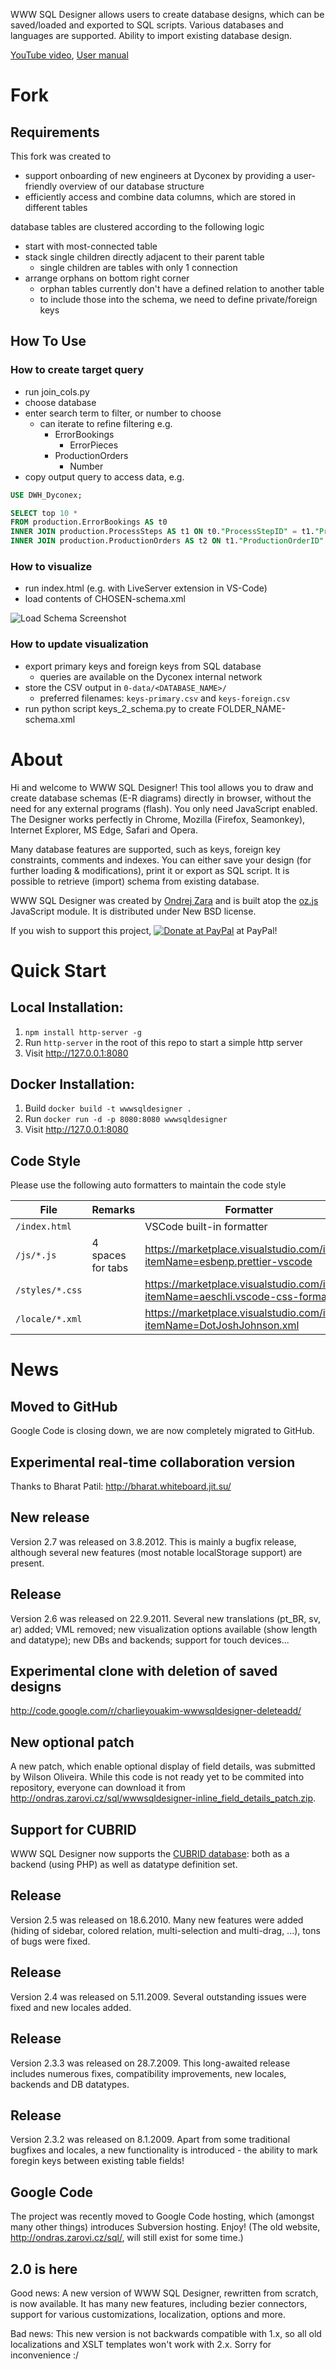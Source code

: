 WWW SQL Designer allows users to create database designs, which can be saved/loaded and exported to SQL scripts. Various databases and languages are supported. Ability to import existing database design.

[YouTube video](http://www.youtube.com/watch?v=hCQzJx9AKhU), [User manual](https://github.com/ondras/wwwsqldesigner/wiki/Manual)

# Fork 

## Requirements

This fork was created to 
- support onboarding of new engineers at Dyconex by providing a user-friendly overview of our database structure
- efficiently access and combine data columns, which are stored in different tables

database tables are clustered according to the following logic
- start with most-connected table
- stack single children directly adjacent to their parent table
  - single children are tables with only 1 connection
- arrange orphans on bottom right corner
  - orphan tables currently don't have a defined relation to another table
  - to include those into the schema, we need to define private/foreign keys


## How To Use

### How to create target query
- run join_cols.py
- choose database
- enter search term to filter, or number to choose
  - can iterate to refine filtering e.g. 
    - ErrorBookings
      - ErrorPieces
    - ProductionOrders
      - Number
- copy output query to access data, e.g.
```sql
USE DWH_Dyconex;

SELECT top 10 *
FROM production.ErrorBookings AS t0
INNER JOIN production.ProcessSteps AS t1 ON t0."ProcessStepID" = t1."ProcessStepID"
INNER JOIN production.ProductionOrders AS t2 ON t1."ProductionOrderID" = t2."ProductionOrderID";
```


### How to visualize
- run index.html (e.g. with LiveServer extension in VS-Code)
- load contents of CHOSEN-schema.xml

![Load Schema Screenshot](images/load_schema.png)


### How to update visualization
- export primary keys and foreign keys from SQL database
  - queries are available on the Dyconex internal network 
- store the CSV output in `0-data/<DATABASE_NAME>/`
  - preferred filenames: `keys-primary.csv` and `keys-foreign.csv` 
- run python script keys_2_schema.py to create FOLDER_NAME-schema.xml



# About

Hi and welcome to WWW SQL Designer! This tool allows you to draw and create database schemas (E-R diagrams) directly in browser, without the need for any external programs (flash). You only need JavaScript enabled.
The Designer works perfectly in Chrome, Mozilla (Firefox, Seamonkey), Internet Explorer, MS Edge, Safari and Opera.

Many database features are supported, such as keys, foreign key constraints, comments and indexes. You can either save your design (for further loading & modifications), print it or export as SQL script. It is possible to retrieve (import) schema from existing database.

WWW SQL Designer was created by [Ondrej Zara](http://ondras.zarovi.cz/) and is built atop the [oz.js](http://code.google.com/p/oz-js/) JavaScript module. It is distributed under New BSD license.

If you wish to support this project, <a href='https://www.paypal.com/cgi-bin/webscr?cmd=_s-xclick&hosted_button_id=3340079'><img src='https://www.paypal.com/en_GB/i/btn/btn_donate_LG.gif' alt='Donate at PayPal' title='Donate at PayPal' /></a> at PayPal!

# Quick Start

## Local Installation:

1. `npm install http-server -g`
2. Run `http-server` in the root of this repo to start a simple http server
3. Visit http://127.0.0.1:8080

## Docker Installation:

1. Build `docker build -t wwwsqldesigner .`
2. Run   `docker run -d -p 8080:8080 wwwsqldesigner`
3. Visit http://127.0.0.1:8080

## Code Style
Please use the following auto formatters to maintain the code style

| File            | Remarks           | Formatter                                                                        |
|-----------------|-------------------|----------------------------------------------------------------------------------|
| `/index.html`   |                   | VSCode built-in formatter                                                        |
| `/js/*.js`      | 4 spaces for tabs | https://marketplace.visualstudio.com/items?itemName=esbenp.prettier-vscode    |
| `/styles/*.css` |                   | https://marketplace.visualstudio.com/items?itemName=aeschli.vscode-css-formatter |
| `/locale/*.xml` |                   | https://marketplace.visualstudio.com/items?itemName=DotJoshJohnson.xml           |

# News

## Moved to GitHub

Google Code is closing down, we are now completely migrated to GitHub.

## Experimental real-time collaboration version

Thanks to Bharat Patil: http://bharat.whiteboard.jit.su/

## New release

Version 2.7 was released on 3.8.2012. This is mainly a bugfix release, although several new features (most notable localStorage support) are present.

## Release

Version 2.6 was released on 22.9.2011. Several new translations (pt\_BR, sv, ar) added; VML removed; new visualization options available (show length and datatype); new DBs and backends; support for touch devices...

## Experimental clone with deletion of saved designs

http://code.google.com/r/charlieyouakim-wwwsqldesigner-deleteadd/

## New optional patch

A new patch, which enable optional display of field details, was submitted by Wilson Oliveira. While this code is not ready yet to be commited into repository, everyone can download it from http://ondras.zarovi.cz/sql/wwwsqldesigner-inline_field_details_patch.zip.


## Support for CUBRID

WWW SQL Designer now supports the [CUBRID database](http://www.cubrid.org/): both as a backend (using PHP) as well as datatype definition set.


## Release

Version 2.5 was released on 18.6.2010. Many new features were added (hiding of sidebar, colored relation, multi-selection and multi-drag, ...), tons of bugs were fixed.

## Release

Version 2.4 was released on 5.11.2009. Several outstanding issues were fixed and new locales added.

## Release

Version 2.3.3 was released on 28.7.2009. This long-awaited release includes numerous fixes, compatibility improvements, new locales, backends and DB datatypes.

## Release

Version 2.3.2 was released on 8.1.2009. Apart from some traditional bugfixes and locales, a new functionality is introduced - the ability to mark foregin keys between existing table fields!

## Google Code

The project was recently moved to Google Code hosting, which (amongst many other things) introduces Subversion hosting. Enjoy! (The old website, http://ondras.zarovi.cz/sql/, will still exist for some time.)

## 2.0 is here

Good news: A new version of WWW SQL Designer, rewritten from scratch, is now available. It has many new features, including bezier connectors, support for various customizations, localization, options and more.

Bad news: This new version is not backwards compatible with 1.x, so all old localizations and XSLT templates won't work with 2.x. Sorry for inconvenience :/
